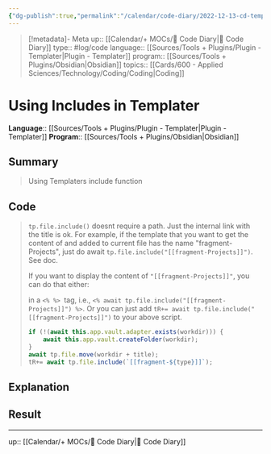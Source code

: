 ```yaml
---
{"dg-publish":true,"permalink":"/calendar/code-diary/2022-12-13-cd-templater-using-includes-in-templater/","title":"Using Includes in Templater"}
---
```


> [!metadata]- Meta
> up:: [[Calendar/+ MOCs/🧪 Code Diary\|🧪 Code Diary]]
> type:: #log/code 
> language:: [[Sources/Tools + Plugins/Plugin - Templater\|Plugin - Templater]]
> program:: [[Sources/Tools + Plugins/Obsidian\|Obsidian]]
> topics:: [[Cards/600 - Applied Sciences/Technology/Coding/Coding\|Coding]]


# Using Includes in Templater
**Language**:: [[Sources/Tools + Plugins/Plugin - Templater\|Plugin - Templater]]
**Program**:: [[Sources/Tools + Plugins/Obsidian\|Obsidian]]

## Summary
> Using Templaters include function

## Code

> `tp.file.include()` doesnt require a path. Just the internal link with the title is ok. For example, if the template that you want to get the content of and added to current file has the name "fragment-Projects", just do await `tp.file.include("[[fragment-Projects]]")`. See doc.
> 
> If you want to display the content of `"[[fragment-Projects]]"`, you can do that either:
> 
> in a `<% %> `tag, i.e., `<% await tp.file.include("[[fragment-Projects]]") %>`.
> Or you can just add `tR+= await tp.file.include("[[fragment-Projects]]")` to your above script.
> 
> ```js
> if (!(await this.app.vault.adapter.exists(workdir))) {
>     await this.app.vault.createFolder(workdir);
> }
> await tp.file.move(workdir + title);  
> tR+= await tp.file.include(`[[fragment-${type}]]`);
> ```

## Explanation


## Result

---
up:: [[Calendar/+ MOCs/🧪 Code Diary\|🧪 Code Diary]]